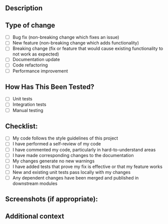 ## Description
<!-- Please include a summary of the changes and the related issue. -->

## Type of change
<!-- Please delete options that are not relevant. -->

- [ ] Bug fix (non-breaking change which fixes an issue)
- [ ] New feature (non-breaking change which adds functionality)
- [ ] Breaking change (fix or feature that would cause existing functionality to not work as expected)
- [ ] Documentation update
- [ ] Code refactoring
- [ ] Performance improvement

## How Has This Been Tested?
<!-- Please describe the tests that you ran to verify your changes. -->

- [ ] Unit tests
- [ ] Integration tests
- [ ] Manual testing

## Checklist:

- [ ] My code follows the style guidelines of this project
- [ ] I have performed a self-review of my code
- [ ] I have commented my code, particularly in hard-to-understand areas
- [ ] I have made corresponding changes to the documentation
- [ ] My changes generate no new warnings
- [ ] I have added tests that prove my fix is effective or that my feature works
- [ ] New and existing unit tests pass locally with my changes
- [ ] Any dependent changes have been merged and published in downstream modules

## Screenshots (if appropriate):
<!-- Add screenshots to help explain your changes -->

## Additional context
<!-- Add any other context or screenshots about the pull request here. -->